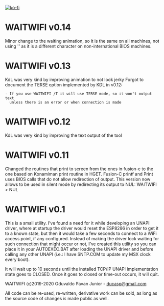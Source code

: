 [![ko-fi](https://ko-fi.com/img/githubbutton_sm.svg)](https://ko-fi.com/R6R2BRGX6)

# WAITWIFI v0.14

Minor change to the waiting animation, so it is the same on all machines, not
using '\' as it is a different character on non-international BIOS machines.

# WAITWIFI v0.13

KdL was very kind by improving animation to not look jerky
Forgot to document the TERSE option implemented by KDL in v0.12:

	- If you use WAITWIFI /T it will use TERSE mode, so it won't output text
	  unless there is an error or when connection is made

# WAITWIFI v0.12

KdL was very kind by improving the text output of the tool

# WAITWIFI v0.11

Changed the routines that print to screen from the ones in fusion-c to the one
based on Konamiman print routine in HGET. Fusion-C printf and Print uses BIOS
calls that do not allow redirection of output. This version now allows to be 
used in silent mode by redirecting its output to NUL: WAITWIFI > NUL

# WAITWIFI v0.1

This is a small utility. I've found a need for it while developing an UNAPI 
driver, where at startup the driver would reset the ESP8266 in order to get it
to a known state, but then it would take a few seconds to connect to a WiFi 
access point, if any configured. Instead of making the driver lock waiting for
such connection that might occur or not, I've created this utility so you can
place it in your AUTOEXEC.BAT after loading the UNAPI driver and before calling
any other UNAPI (i.e.: I have SNTP.COM to update my MSX clock every boot).

It will wait up to 10 seconds until the installed TCP/IP UNAPI implementation
state goes to CLOSED. Once it goes to closed or time-out occurs, it will quit.

WAITWIFI (c)2019-2020 Oduvaldo Pavan Junior - ducasp@gmail.com

All code can be re-used, re-written, derivative work can be sold, as long as 
the source code of changes is made public as well.
